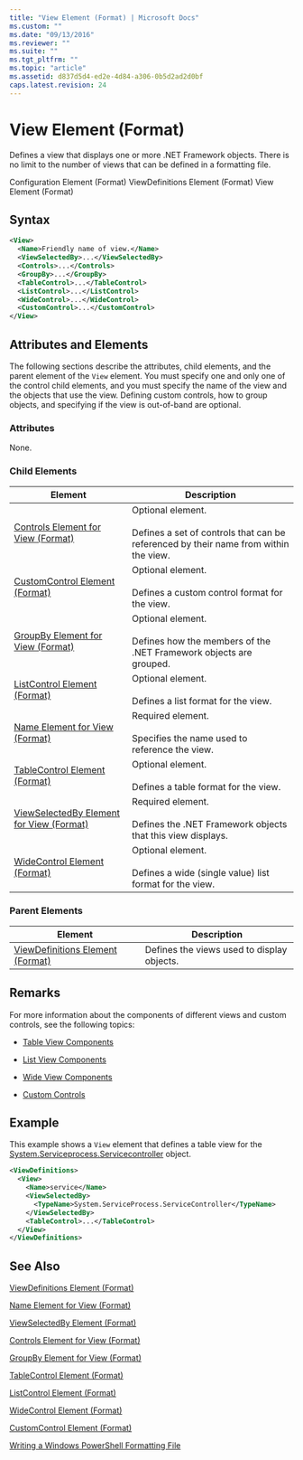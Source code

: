 ```yaml
---
title: "View Element (Format) | Microsoft Docs"
ms.custom: ""
ms.date: "09/13/2016"
ms.reviewer: ""
ms.suite: ""
ms.tgt_pltfrm: ""
ms.topic: "article"
ms.assetid: d837d5d4-ed2e-4d84-a306-0b5d2ad2d0bf
caps.latest.revision: 24
---
```

# View Element (Format)

Defines a view that displays one or more .NET Framework objects. There is no limit to the number of views that can be defined in a formatting file.

Configuration Element (Format)
ViewDefinitions Element (Format)
View Element (Format)

## Syntax

```xml
<View>
  <Name>Friendly name of view.</Name>
  <ViewSelectedBy>...</ViewSelectedBy>
  <Controls>...</Controls>
  <GroupBy>...</GroupBy>
  <TableControl>...</TableControl>
  <ListControl>...</ListControl>
  <WideControl>...</WideControl>
  <CustomControl>...</CustomControl>
</View>
```

## Attributes and Elements

The following sections describe the attributes, child elements, and the parent element of the `View` element. You must specify one and only one of the control child elements, and you must specify the name of the view and the objects that use the view. Defining custom controls, how to group objects, and specifying if the view is out-of-band are optional.

### Attributes

None.

### Child Elements

|Element|Description|
|-------------|-----------------|
|[Controls Element for View (Format)](./controls-element-for-view-format.md)|Optional element.<br /><br /> Defines a set of controls that can be referenced by their name from within the view.|
|[CustomControl Element (Format)](./customcontrol-element-for-groupby-format.md)|Optional element.<br /><br /> Defines a custom control format for the view.|
|[GroupBy Element for View (Format)](./groupby-element-for-view-format.md)|Optional element.<br /><br /> Defines how the members of the .NET Framework objects are grouped.|
|[ListControl Element (Format)](./listcontrol-element-format.md)|Optional element.<br /><br /> Defines a list format for the view.|
|[Name Element for View (Format)](./name-element-for-view-format.md)|Required element.<br /><br /> Specifies the name used to reference the view.|
|[TableControl Element (Format)](./tablecontrol-element-format.md)|Optional element.<br /><br /> Defines a table format for the view.|
|[ViewSelectedBy Element for View (Format)](./viewselectedby-element-format.md)|Required element.<br /><br /> Defines the .NET Framework objects that this view displays.|
|[WideControl Element (Format)](./widecontrol-element-format.md)|Optional element.<br /><br /> Defines a wide (single value) list format for the view.|

### Parent Elements

|Element|Description|
|-------------|-----------------|
|[ViewDefinitions Element (Format)](./viewdefinitions-element-format.md)|Defines the views used to display objects.|

## Remarks

For more information about the components of different views and custom controls, see the following topics:

- [Table View Components](./creating-a-table-view.md)

- [List View Components](./creating-a-list-view.md)

- [Wide View Components](./creating-a-wide-view.md)

- [Custom Controls](./creating-custom-controls.md)

## Example

This example shows a `View` element that defines a table view for the [System.Serviceprocess.Servicecontroller](/dotnet/api/System.ServiceProcess.ServiceController) object.

```xml
<ViewDefinitions>
  <View>
    <Name>service</Name>
    <ViewSelectedBy>
      <TypeName>System.ServiceProcess.ServiceController</TypeName>
    </ViewSelectedBy>
    <TableControl>...</TableControl>
  </View>
</ViewDefinitions>

```

## See Also

[ViewDefinitions Element (Format)](./viewdefinitions-element-format.md)

[Name Element for View (Format)](./name-element-for-view-format.md)

[ViewSelectedBy Element (Format)](./viewselectedby-element-format.md)

[Controls Element for View (Format)](./controls-element-for-view-format.md)

[GroupBy Element for View (Format)](./groupby-element-for-view-format.md)

[TableControl Element (Format)](./tablecontrol-element-format.md)

[ListControl Element (Format)](./listcontrol-element-format.md)

[WideControl Element (Format)](./widecontrol-element-format.md)

[CustomControl Element (Format)](./customcontrol-element-for-groupby-format.md)

[Writing a Windows PowerShell Formatting File](./writing-a-windows-powershell-formatting-file.md)
